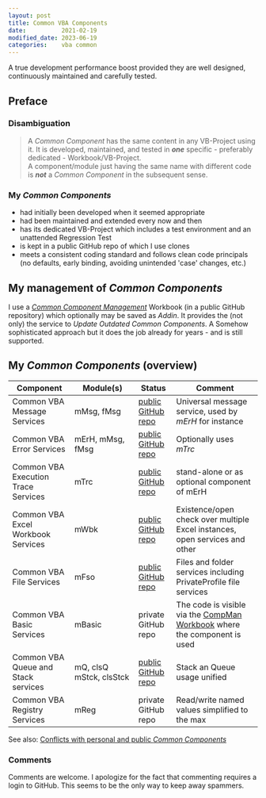 ```yaml
---
layout: post
title: Common VBA Components
date:          2021-02-19
modified_date: 2023-06-19
categories:    vba common
---
```

A true development performance boost provided they are well designed, continuously maintained and carefully tested.
<!--more-->

## Preface
### Disambiguation
> A _Common Component_ has the same content in any VB-Project using it. It is developed, maintained, and tested in ***one*** specific -  preferably dedicated - Workbook/VB-Project.<br>A component/module just having the same name with different code is ***not*** a _Common Component_ in the subsequent sense.

### My _Common Components_ 
- had initially been developed when it seemed appropriate
- had been maintained and extended every now and then
- has its dedicated VB-Project which includes a test environment and an unattended Regression Test
- is kept in a public GitHub repo of which I use clones
- meets a consistent coding standard and follows clean code principals (no defaults, early binding, avoiding unintended 'case' changes, etc.)

## My management of _Common Components_
I use a _[Common Component Management][1]_ Workbook (in a public GitHub repository) which optionally may be saved as _Addin_. It provides the (not only) the service to _Update Outdated Common Components_. A Somehow sophisticated approach but it does the job already for years - and is still supported.

## My _Common Components_ (overview)

|Component                           |Module(s)               | Status                 |Comment               |
| ---------------------------------- | ---------------------- | ---------------------- | -------------------- |
|Common VBA Message Services         |mMsg, fMsg              |[public GitHub repo][2] |Universal message service, used by _mErH_ for instance|
|Common VBA Error Services           |mErH, mMsg, fMsg        |[public GitHub repo][3] |Optionally uses _mTrc_|
|Common VBA Execution Trace Services |mTrc                    |[public GitHub repo][4] |stand-alone or as optional component of mErH|
|Common VBA Excel Workbook Services  |mWbk                    |[public GitHub repo][5] |Existence/open check over multiple Excel instances, open services and other|
|Common VBA File Services            |mFso                    |[public GitHub repo][6] |Files and folder services including PrivateProfile file services|
|Common VBA Basic Services           |mBasic                  |private GitHub repo     |The code is visible via the [CompMan Workbook][1] where the component is used|
|Common VBA Queue and Stack services |mQ, clsQ<br>mStck,&nbsp;clsStck|[public GitHub repo][10]| Stack an Queue usage unified|
|Common VBA Registry Services        |mReg                    |private GitHub repo     | Read/write named values simplified to the max |
 
See also: [Conflicts with personal and public _Common Components_][9]

### Comments
Comments are welcome. I apologize for the fact that commenting requires a login to GitHub. This seems to be the only way to keep away spammers.
 

[1]:https://github.com/warbe-maker/VBA-Component-Management/blob/master/README.md?#management-of-excel-vb-project-components
[2]:https://github.com/warbe-maker/VBA-Message
[3]:https://github.com/warbe-maker/VBA-Error
[4]:https://github.com/warbe-maker/VBA-Trace
[5]:https://github.com/warbe-maker/Common-VBA-Excel-Workbook-Services
[6]:https://github.com/warbe-maker/Common-VBA-File-Services
[7]:https://github.com/warbe-maker/VBA-Basics
[8]:https://github.com/warbe-maker/VBA-Registry
[9]:https://warbe-maker.github.io/vba/common/2022/02/15/Personal-and-public-Common-Components.html
[10]:https://github.com/warbe-maker/VBA-Queue-and-Stack